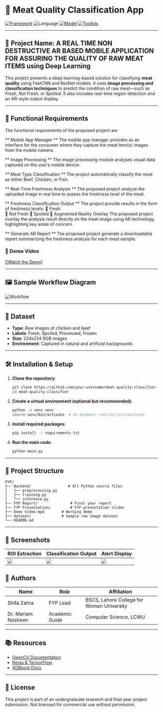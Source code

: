 # 🥩 Meat Quality Classification App

[![Framework](https://img.shields.io/badge/Framework-Custom%20CNN-blueviolet)]()
![Language](https://img.shields.io/badge/Language-Python-79FFB2)
[![Model](https://img.shields.io/badge/Model-FastCNN%20%7C%20ResNet-FF8C00)]()
[![Toolkits](https://img.shields.io/badge/Libraries-OpenCV%20%7C%20Keras%20%7C%20TensorFlow-lightgrey)]()

---

## 🧠 Project Name: **A REAL TIME NON DESTRUCTIVE AR BASED MOBILE APPLICATION FOR ASSURING THE QUALITY OF RAW MEAT ITEMS using Deep Learning**

This project presents a deep learning-based solution for classifying **meat quality** using FastCNN and ResNet models. It uses **image processing and classification techniques** to predict the condition of raw meat—such as *Fresh*, *Not Fresh*, or *Spolied*. It also includes real-time region detection and an AR-style output display.

---

## 🚀 Functional Requirements 
The functional requirements of the proposed project are

** Mobile App Manager **
The mobile app manager provides as an interface for the consumer where they capture the 
meat item(s) images from the mobile camera. 

** Image Processing **
The image processing module analyses visual data captured on the user’s mobile device. 

** Meat Type Classification **
The project automatically classify the meat as either Beef, Chicken, or Fish. 

** Real-Time Freshness Analysis **
The proposed project analyze the uploaded image in real time to assess the freshness level 
of the meat. 

** Freshness Classification Output **
The project provide results in the form of freshness levels: 
 Fresh  
 Not Fresh 
 Spoiled 
 Augmented Reality Overlay 
The proposed project overlay the analysis result directly on the meat image using AR 
technology, highlighting key areas of concern. 

** Generate AR Report **
The proposed project generate a downloadable report summarizing the freshness analysis 
for each meat sample. 

### 🎥 Demo Video

[![Watch the Demo]](https://github.com/ShifaZahra123/Final-Year-Project-2025/blob/main/Demo%20Video.mp4)

---

## 🖼 Sample Workflow Diagram

![Workflow]((https://github.com/ShifaZahra123/Final-Year-Project-2025/blob/main/Architecture%20Diagram.jpeg))

---

## 🧪 Dataset

* **Type**: Raw images of chicken and beef
* **Labels**: Fresh, Spoiled, Processed, Frozen
* **Size**: 224x224 RGB images
* **Environment**: Captured in natural and artificial backgrounds

---

## 🛠 Installation & Setup

1. **Clone the repository**:

   ```bash
   git clone https://github.com/your-username/meat-quality-classifier.git
   cd meat-quality-classifier
   ```

2. **Create a virtual environment (optional but recommended)**:

   ```bash
   python -m venv venv
   source venv/bin/activate  # On Windows: venv\Scripts\activate
   ```

3. **Install required packages**:

   ```bash
   pip install -r requirements.txt
   ```

4. **Run the main code**:

   ```bash
   python main.py
   ```

---

## 📁 Project Structure

```
FYP/
├── Backend/                 # All Python source files
│   ├── preprocessing.py
│   ├── training.py
│   └── inference.py
├── FYP Report/               # Final year report
├── FYP Presentation/         # FYP presentation slides
├── Demo Video.mp4        # Working demo
├── dataset/              # Sample raw image dataset
└── README.md
```

---

## 📸 Screenshots

| ROI Extraction            | Classification Output      | Alert Display              |
| ------------------------- | -------------------------- | -------------------------- |
| ![](docs/roi_example.png) | ![](docs/class_output.png) | ![](docs/alert_system.png) |



## 🤝 Authors

| Name               | Role                 | Affiliation                                 |
| ------------------ | -------------------- | ------------------------------------------- |
| Shifa Zahra        | FYP Lead             | BSCS, Lahore College for Women University  |
| Dr. Mariam Nosheen | Academic Guide       | Computer Science, LCWU                      |

---

## 📚 Resources

* [OpenCV Documentation](https://docs.opencv.org/)
* [Keras & TensorFlow](https://www.tensorflow.org/)
* [XGBoost Docs](https://xgboost.readthedocs.io/)

---

## 🧾 License

This project is part of an undergraduate research and final year project submission. Not licensed for commercial use without permission.
